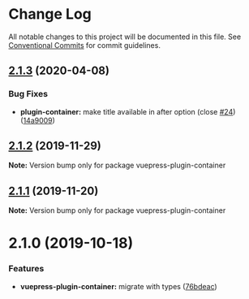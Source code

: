 # Change Log

All notable changes to this project will be documented in this file.
See [Conventional Commits](https://conventionalcommits.org) for commit guidelines.

## [2.1.3](https://github.com/vuepress/vuepress-community/compare/vuepress-plugin-container@2.1.2...vuepress-plugin-container@2.1.3) (2020-04-08)

### Bug Fixes

- **plugin-container:** make title available in after option (close [#24](https://github.com/vuepress/vuepress-community/issues/24)) ([14a9009](https://github.com/vuepress/vuepress-community/commit/14a90092ac2053370b9d317e81ce231c226e18a8))

## [2.1.2](https://github.com/vuepress/vuepress-community/compare/vuepress-plugin-container@2.1.1...vuepress-plugin-container@2.1.2) (2019-11-29)

**Note:** Version bump only for package vuepress-plugin-container

## [2.1.1](https://github.com/vuepress/vuepress-community/compare/vuepress-plugin-container@2.1.0...vuepress-plugin-container@2.1.1) (2019-11-20)

**Note:** Version bump only for package vuepress-plugin-container

# 2.1.0 (2019-10-18)

### Features

- **vuepress-plugin-container:** migrate with types ([76bdeac](https://github.com/vuepress/vuepress-community/commit/76bdeac3ae635a02840ddd3ec4efbd25dc596cab))
